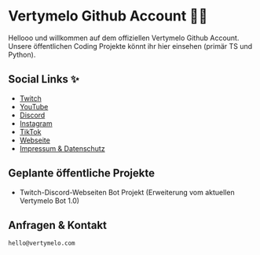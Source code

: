 # Vertymelo Github Account 🍉🔥

Hellooo und willkommen auf dem offiziellen Vertymelo Github Account. Unsere öffentlichen Coding Projekte könnt ihr hier einsehen (primär TS und Python).

## Social Links ✨

- [Twitch](https://twitch.tv/vertymelo)
- [YouTube](https://youtube.com/@vertymelo)
- [Discord](https://discord.gg/XsBYVUeu5Y)
- [Instagram](https://instagram.com/vertymelo/)
- [TikTok](https://tiktok.com/@vertymelo)
- [Webseite](https://vertymelo.com/)
- [Impressum & Datenschutz](https://vertymelo.com/legal/)

## Geplante öffentliche Projekte

- Twitch-Discord-Webseiten Bot Projekt (Erweiterung vom aktuellen Vertymelo Bot 1.0)

## Anfragen & Kontakt

```hello@vertymelo.com```